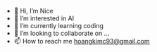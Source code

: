 - 👋 Hi, I’m Nice
- 👀 I’m interested in AI
- 🌱 I’m currently learning coding
- 💞️ I’m looking to collaborate on ...
- 📫 How to reach me hoangkimc93@gmail.com

<!---
mrdiamond12312/mrdiamond12312 is a ✨ special ✨ repository because its `README.md` (this file) appears on your GitHub profile.
You can click the Preview link to take a look at your changes.
--->
